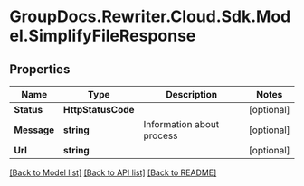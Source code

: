 # GroupDocs.Rewriter.Cloud.Sdk.Model.SimplifyFileResponse

## Properties

Name | Type | Description | Notes
------------ | ------------- | ------------- | -------------
**Status** | **HttpStatusCode** |  | [optional] 
**Message** | **string** | Information about process | [optional] 
**Url** | **string** |  | [optional] 

[[Back to Model list]](../README.md#documentation-for-models) [[Back to API list]](../README.md#documentation-for-api-endpoints) [[Back to README]](../README.md)


